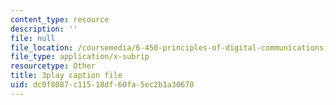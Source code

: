 ```yaml
---
content_type: resource
description: ''
file: null
file_location: /coursemedia/6-450-principles-of-digital-communications-i-fall-2006/dc0f8087c11518df60fa5ec2b1a30670_7qq1JYj2kM.srt
file_type: application/x-subrip
resourcetype: Other
title: 3play caption file
uid: dc0f8087-c115-18df-60fa-5ec2b1a30670
---
```

